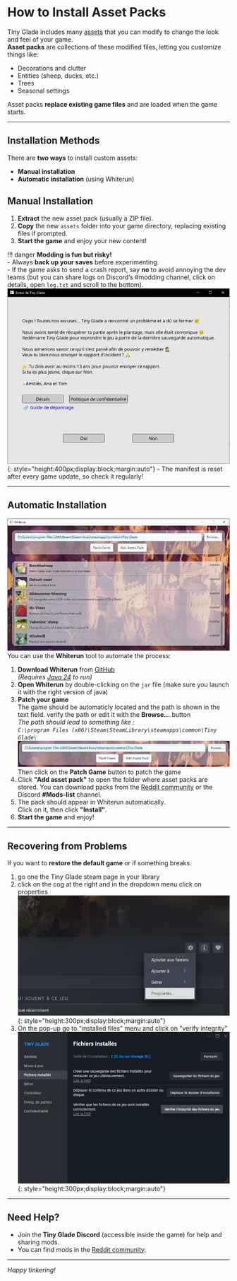 # How to Install Asset Packs

Tiny Glade includes many [assets](../game-knowledge/game-structure.md) that you can modify to change the look and feel of your game.  
**Asset packs** are collections of these modified files, letting you customize things like:  
- Decorations and clutter  
- Entities (sheep, ducks, etc.)  
- Trees  
- Seasonal settings  

Asset packs **replace existing game files** and are loaded when the game starts.

---

## Installation Methods

There are **two ways** to install custom assets:  
- **Manual installation**  
- **Automatic installation** (using Whiterun)

## Manual Installation

1. **Extract** the new asset pack (usually a ZIP file).
2. **Copy** the new `assets` folder into your game directory, replacing existing files if prompted.
3. **Start the game** and enjoy your new content!

!!! danger
    **Modding is fun but risky!**  
    - Always **back up your saves** before experimenting.  
    - If the game asks to send a crash report, say **no** to avoid annoying the dev teams (but you can share logs on Discord’s #modding channel, click on details, open `log.txt` and scroll to the bottom).  
    ![crash report](./crash-report.jpg){: style="height:400px;display:block;margin:auto"}
    - The manifest is reset after every game update, so check it regularly!

---

## Automatic Installation

![Whiterun application](./Whiterun.jpg)
You can use the **Whiterun** tool to automate the process:

1. **Download Whiterun** from [GitHub](https://github.com/Hbeau/Whiterun/releases/tag/V1.2)  
   *(Requires [Java 24](https://adoptium.net/temurin/releases/?version=24) to run)*
2. **Open Whiterun** by double-clicking on the `jar` file (make sure you launch it with the right version of java)
3. **Patch your game**  
 The game should be automaticly located and the path is shown in the text field. verify the path or edit it with the **Browse...** button  
_The path should lead to something like :   
`C:\program Files (x86)\Steam\SteamLibrary\steamapps\common\Tiny Glade\`_
![whiterun-config](Whiterun-config.jpg)
Then click on the **Patch Game** button to patch the game
3. Click **"Add asset pack"** to open the folder where asset packs are stored. You can download packs from the [Reddit community](https://www.reddit.com/r/TinyGladeMods/) or the Discord **#Mods-list** channel.
4. The pack should appear in Whiterun automatically.  
   Click on it, then click **"Install"**.
5. **Start the game** and enjoy!

---

## Recovering from Problems

If you want to **restore the default game** or if something breaks.  
1. go one the Tiny Glade steam page in your library  
2. click on the cog at the right and in the dropdown menu click on properties  
![properties](./steam_properties.jpg){: style="height:300px;display:block;margin:auto"}  
3. On the pop-up go to "installed files" menu and click on "verify integrity"
![verify integrity](./verify_integity.jpg){: style="height:300px;display:block;margin:auto"}

---

## Need Help?

- Join the **Tiny Glade Discord** (accessible inside the game) for help and sharing mods.
- You can find mods in the [Reddit community](https://www.reddit.com/r/TinyGladeMods/).

---

*Happy tinkering!*